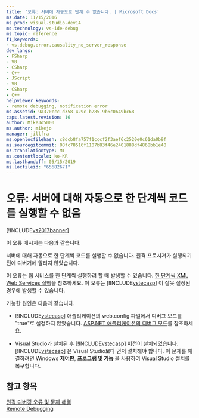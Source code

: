 ```yaml
---
title: '오류: 서버에 자동으로 단계 수 없습니다. | Microsoft Docs'
ms.date: 11/15/2016
ms.prod: visual-studio-dev14
ms.technology: vs-ide-debug
ms.topic: reference
f1_keywords:
- vs.debug.error.causality_no_server_response
dev_langs:
- FSharp
- VB
- CSharp
- C++
- JScript
- VB
- CSharp
- C++
helpviewer_keywords:
- remote debugging, notification error
ms.assetid: 9a370ccc-d358-429c-b285-9b6c0649bc68
caps.latest.revision: 16
author: MikeJo5000
ms.author: mikejo
manager: jillfra
ms.openlocfilehash: c8dcb8fa757f1cccf2f3aef6c2520e0c61da0b9f
ms.sourcegitcommit: 08fc78516f1107b83f46e2401888df4868bb1e40
ms.translationtype: MT
ms.contentlocale: ko-KR
ms.lasthandoff: 05/15/2019
ms.locfileid: "65682671"
---
```

# <a name="error-unable-to-automatically-step-into-the-server"></a>오류: 서버에 대해 자동으로 한 단계씩 코드를 실행할 수 없음
[!INCLUDE[vs2017banner](../includes/vs2017banner.md)]

이 오류 메시지는 다음과 같습니다.  
  
 서버에 대해 자동으로 한 단계씩 코드를 실행할 수 없습니다. 원격 프로시저가 실행되기 전에 디버거에 알리지 않았습니다.  
  
 이 오류는 웹 서비스를 한 단계씩 실행하려 할 때 발생할 수 있습니다. [한 단계씩 XML Web Services 실행](https://msdn.microsoft.com/8e67de38-bf5f-41cc-a457-1b88ce63d764)을 참조하세요. 이 오류는 [!INCLUDE[vstecasp](../includes/vstecasp-md.md)] 이 잘못 설정된 경우에 발생할 수 있습니다.  
  
 가능한 원인은 다음과 같습니다.  
  
- [!INCLUDE[vstecasp](../includes/vstecasp-md.md)] 애플리케이션의 web.config 파일에서 디버그 모드를 "true"로 설정하지 않았습니다. [ASP.NET 애플리케이션의 디버그 모드](../debugger/how-to-enable-debugging-for-aspnet-applications.md)를 참조하세요.  
  
- Visual Studio가 설치된 후 [!INCLUDE[vstecasp](../includes/vstecasp-md.md)] 버전이 설치되었습니다. [!INCLUDE[vstecasp](../includes/vstecasp-md.md)] 은 Visual Studio보다 먼저 설치해야 합니다. 이 문제를 해결하려면 Windows **제어판**, **프로그램 및 기능** 을 사용하여 Visual Studio 설치를 복구합니다.  
  
## <a name="see-also"></a>참고 항목  
 [원격 디버깅 오류 및 문제 해결](../debugger/remote-debugging-errors-and-troubleshooting.md)   
 [Remote Debugging](../debugger/remote-debugging.md)
